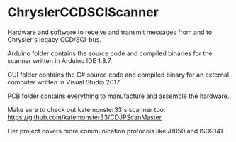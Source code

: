 # ChryslerCCDSCIScanner
Hardware and software to receive and transmit messages from and to Chrysler's legacy CCD/SCI-bus.

Arduino folder contains the source code and compiled binaries for the scanner written in Arduino IDE 1.8.7.

GUI folder contains the C# source code and compiled binary for an external computer written in Visual Studio 2017.

PCB folder contains everything to manufacture and assemble the hardware.

Make sure to check out katemonster33's scanner too: https://github.com/katemonster33/CDJPScanMaster

Her project covers more communication protocols like J1850 and ISO9141. 